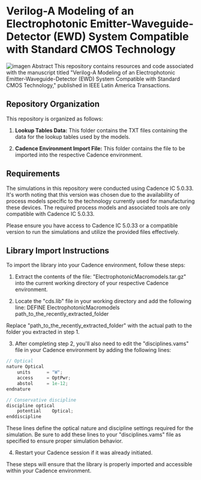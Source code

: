 # Verilog-A Modeling of an Electrophotonic Emitter-Waveguide-Detector (EWD) System Compatible with Standard CMOS Technology
![imagen Abstract](https://github.com/firius2010/Verilog-AModelingofanElectrophotonicEmitter-Waveguide-Detector-EWD-SystemCompatiblewithStandardCMOS/assets/17171888/9771bd67-cd61-4f36-85ff-b962834feb2c)
This repository contains resources and code associated with the manuscript titled "Verilog-A Modeling of an Electrophotonic Emitter-Waveguide-Detector (EWD) System Compatible with Standard CMOS Technology," published in IEEE Latin America Transactions.

## Repository Organization

This repository is organized as follows:

1. **Lookup Tables Data:** This folder contains the TXT files containing the data for the lookup tables used by the models.

2. **Cadence Environment Import File:** This folder contains the file to be imported into the respective Cadence environment.

## Requirements

The simulations in this repository were conducted using Cadence IC 5.0.33. It's worth noting that this version was chosen due to the availability of process models specific to the technology currently used for manufacturing these devices. The required process models and associated tools are only compatible with Cadence IC 5.0.33.

Please ensure you have access to Cadence IC 5.0.33 or a compatible version to run the simulations and utilize the provided files effectively.

## Library Import Instructions

To import the library into your Cadence environment, follow these steps:

1. Extract the contents of the file: "ElectrophotonicMacromodels.tar.gz" into the current working directory of your respective Cadence environment.

2. Locate the "cds.lib" file in your working directory and add the following line:
DEFINE ElectrophotonicMacromodels path_to_the_recently_extracted_folder

Replace "path_to_the_recently_extracted_folder" with the actual path to the folder you extracted in step 1.

3. After completing step 2, you'll also need to edit the "disciplines.vams" file in your Cadence environment by adding the following lines:

```verilog
// Optical
nature Optical
    units      = "W";
    access     = OptPwr;
    abstol     = 1e-12;
endnature

// Conservative discipline
discipline optical
    potential    Optical;
enddiscipline
```

These lines define the optical nature and discipline settings required for the simulation. Be sure to add these lines to your "disciplines.vams" file as specified to ensure proper simulation behavior.

4. Restart your Cadence session if it was already initiated.

These steps will ensure that the library is properly imported and accessible within your Cadence environment.
